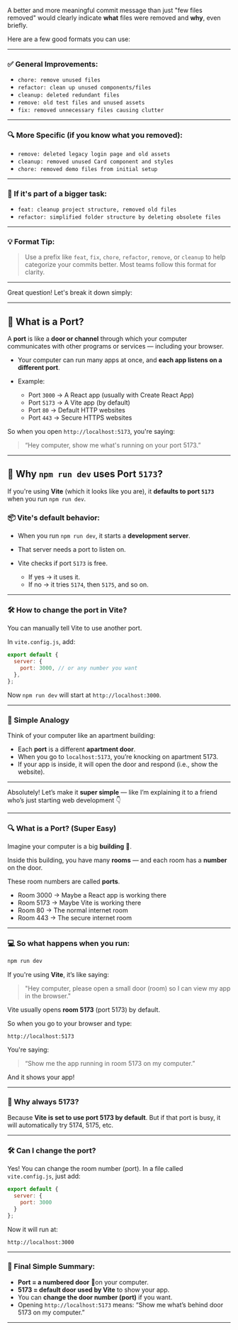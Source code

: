 A better and more meaningful commit message than just "few files removed" would clearly indicate **what** files were removed and **why**, even briefly.

Here are a few good formats you can use:

---

### ✅ General Improvements:

* `chore: remove unused files`
* `refactor: clean up unused components/files`
* `cleanup: deleted redundant files`
* `remove: old test files and unused assets`
* `fix: removed unnecessary files causing clutter`

---

### 🔍 More Specific (if you know what you removed):

* `remove: deleted legacy login page and old assets`
* `cleanup: removed unused Card component and styles`
* `chore: removed demo files from initial setup`

---

### 📌 If it's part of a bigger task:

* `feat: cleanup project structure, removed old files`
* `refactor: simplified folder structure by deleting obsolete files`

---

### 💡 Format Tip:

> Use a prefix like `feat`, `fix`, `chore`, `refactor`, `remove`, or `cleanup` to help categorize your commits better. Most teams follow this format for clarity.

---

Great question! Let's break it down simply:

---

## 🔌 What is a Port?

A **port** is like a **door or channel** through which your computer communicates with other programs or services — including your browser.

* Your computer can run many apps at once, and **each app listens on a different port**.
* Example:

  * Port `3000` → A React app (usually with Create React App)
  * Port `5173` → A Vite app (by default)
  * Port `80` → Default HTTP websites
  * Port `443` → Secure HTTPS websites

So when you open `http://localhost:5173`, you're saying:

> “Hey computer, show me what's running on your port 5173.”

---

## 🧪 Why `npm run dev` uses Port `5173`?

If you're using **Vite** (which it looks like you are), it **defaults to port `5173`** when you run `npm run dev`.

### 📦 Vite's default behavior:

* When you run `npm run dev`, it starts a **development server**.
* That server needs a port to listen on.
* Vite checks if port `5173` is free.

  * If yes → it uses it.
  * If no → it tries `5174`, then `5175`, and so on.

---

### 🛠 How to change the port in Vite?

You can manually tell Vite to use another port.

In `vite.config.js`, add:

```js
export default {
  server: {
    port: 3000, // or any number you want
  },
};
```

Now `npm run dev` will start at `http://localhost:3000`.

---

### 🧠 Simple Analogy

Think of your computer like an apartment building:

* Each **port** is a different **apartment door**.
* When you go to `localhost:5173`, you’re knocking on apartment 5173.
* If your app is inside, it will open the door and respond (i.e., show the website).

---

Absolutely! Let’s make it **super simple** — like I’m explaining it to a friend who’s just starting web development 👇

---

### 🔍 What is a Port? (Super Easy)

Imagine your computer is a big **building** 🏢.

Inside this building, you have many **rooms** — and each room has a **number** on the door.

These room numbers are called **ports**.

* Room 3000 → Maybe a React app is working there
* Room 5173 → Maybe Vite is working there
* Room 80 → The normal internet room
* Room 443 → The secure internet room

---

### 💻 So what happens when you run:

```bash
npm run dev
```

If you're using **Vite**, it’s like saying:

> "Hey computer, please open a small door (room) so I can view my app in the browser."

Vite usually opens **room 5173** (port 5173) by default.

So when you go to your browser and type:

```
http://localhost:5173
```

You're saying:

> “Show me the app running in room 5173 on my computer.”

And it shows your app!

---

### 🤔 Why always 5173?

Because **Vite is set to use port 5173 by default**.
But if that port is busy, it will automatically try 5174, 5175, etc.

---

### 🛠 Can I change the port?

Yes! You can change the room number (port).
In a file called `vite.config.js`, just add:

```js
export default {
  server: {
    port: 3000
  }
};
```

Now it will run at:

```
http://localhost:3000
```

---

### 🧠 Final Simple Summary:

* **Port = a numbered door** 🚪on your computer.
* **5173 = default door used by Vite** to show your app.
* You can **change the door number (port)** if you want.
* Opening `http://localhost:5173` means: “Show me what’s behind door 5173 on my computer.”

---

